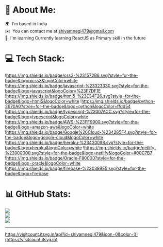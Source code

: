 # 💫 About Me:
🌍  I'm based in India<br>✉️  You can contact me at [shivamnegi479@gmail.com](mailto:shivamnegi479@gmail.com)<br>🧠  I'm learning Currently learning ReactJS as Primary skill in the future


# 💻 Tech Stack:
!https://img.shields.io/badge/css3-%231572B6.svg?style=for-the-badge&logo=css3&logoColor=white !https://img.shields.io/badge/javascript-%23323330.svg?style=for-the-badge&logo=javascript&logoColor=%23F7DF1E !https://img.shields.io/badge/html5-%23E34F26.svg?style=for-the-badge&logo=html5&logoColor=white !https://img.shields.io/badge/python-3670A0?style=for-the-badge&logo=python&logoColor=ffdd54 !https://img.shields.io/badge/typescript-%23007ACC.svg?style=for-the-badge&logo=typescript&logoColor=white !https://img.shields.io/badge/AWS-%23FF9900.svg?style=for-the-badge&logo=amazon-aws&logoColor=white !https://img.shields.io/badge/Google%20Cloud-%234285F4.svg?style=for-the-badge&logo=google-cloud&logoColor=white !https://img.shields.io/badge/heroku-%23430098.svg?style=for-the-badge&logo=heroku&logoColor=white !https://img.shields.io/badge/netlify-%23000000.svg?style=for-the-badge&logo=netlify&logoColor=#00C7B7 !https://img.shields.io/badge/Oracle-F80000?style=for-the-badge&logo=oracle&logoColor=white !https://img.shields.io/badge/firebase-%23039BE5.svg?style=for-the-badge&logo=firebase
# 📊 GitHub Stats:
![](https://github-readme-stats.vercel.app/api?username=shivamnegi479&theme=dark&hide_border=false&include_all_commits=false&count_private=false)<br/>
![](https://github-readme-streak-stats.herokuapp.com/?user=shivamnegi479&theme=dark&hide_border=false)<br/>
![](https://github-readme-stats.vercel.app/api/top-langs/?username=shivamnegi479&theme=dark&hide_border=false&include_all_commits=false&count_private=false&layout=compact)

---
https://visitcount.itsvg.in/api?id=shivamnegi479&icon=0&color=0](https://visitcount.itsvg.in)

<!-- Proudly created with GPRM ( https://gprm.itsvg.in ) -->
